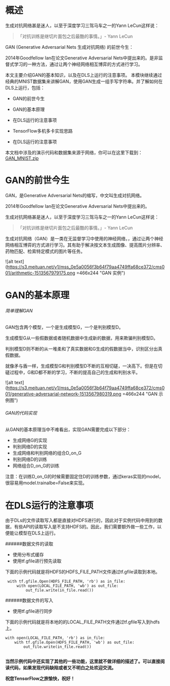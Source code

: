 # 概述

生成对抗网络甚是迷人，以至于深度学习三驾马车之一的Yann LeCun这样说：

>「对抗训练是继切片面包之后最酷的事情。」- Yann LeCun

GAN (Generative Adversarial Nets 生成对抗网络) 的前世今生：

2014年Goodfellow Ian在论文Generative Adversarial Nets中提出来的。是非监督式学习的一种方法，通过让两个神经网络相互博弈的方式进行学习。

本文主要介绍GAN的基本知识，以及在DLS上运行的注意事项。
本模块继续通过经典的MNIST数据集来讲解GAN，使用GAN生成一组手写字符串。并了解如何在DLS上运行，包括：

- GAN的前世今生
- GAN的基本原理
- 在DLS运行的注意事项


- TensorFlow多机多卡实现思路
- 在DLS运行的注意事项

本文档中涉及的演示代码和数据集来源于网络，你可以在这里下载到：[GAN_MNIST.zip](https://s3.meituan.net/v1/mss_0e5a0056f3b64f79aa4749ffa68ce372/cms001/GAN_MNIST.zip)

# GAN的前世今生

GAN，是Generative Adversarial Nets的缩写，中文叫生成对抗网络。

2014年Goodfellow Ian在论文Generative Adversarial Nets中提出来的。

生成对抗网络甚是迷人，以至于深度学习三驾马车之一的Yann LeCun这样说：

>「对抗训练是继切片面包之后最酷的事情。」- Yann LeCun

生成对抗网络（GAN）是一类在无监督学习中使用的神经网络，，通过让两个神经网络相互博弈的方式进行学习。其有助于解决按文本生成图像、提高图片分辨率、药物匹配、检索特定模式的图片等任务。

![alt text](https://s3.meituan.net/v1/mss_0e5a0056f3b64f79aa4749ffa68ce372/cms001/arithmetic-1513567979175.png =466x244 "GAN 实例")


# GAN的基本原理
###### 简单理解GAN

GAN包含两个模型，一个是生成模型G，一个是判别模型D。

生成模型G从一些假数据或者随机数据中生成新的数据，用来欺骗判别模型D。

判别模型D则不断的从一堆柔和了真实数据和G生成的假数据当中，识别区分出真假数据。

就像矛与盾一样，生成模型G和判别模型D不断的互相切磋，一决高下。但是在切磋过程中，G和D都不断的学习，不断的提高自己的生成和判别水平。


![alt text](https://s3.meituan.net/v1/mss_0e5a0056f3b64f79aa4749ffa68ce372/cms001/generative-adversarial-network-1513567980319.png =466x244 "GAN 示例图")

###### GAN的代码实现
从GAN的基本原理当中不难看出，实现GAN需要完成以下部分：

* 生成网络G的实现
* 判别网络D的实现
* 生成网络和判别网络的组合D_on_G
* 判别网络D的训练
* 网络组合D_on_G的训练

注意：在训练D_on_G的时候需要固定住D的训练参数，通过keras实现的model，很容易用model.trainalbe=False来实现。




# 在DLS运行的注意事项
由于DLs的文件读取写入都是直接对HDFS进行的，因此对于实例代码中用到的数据，有些API的读取写入是不支持HDFS的。因此，我们需要额外做一些工作，以便能让模型在DLS上运行。

######数据文件的读取

* 使用分布式缓存
* 使用tf.gfile进行预先读取

下面的示例代码就是将HDFS的HDFS_FILE_PATH文件通过tf.gfile读取到本地。


```
 with tf.gfile.Open(HDFS_FILE_PATH, 'rb') as in_file:
     with open(LOCAL_FILE_PATH, 'wb') as out_file:
         out_file.write(in_file.read())
 ```
 

######数据文件的写入

* 使用tf.gfile进行同步

下面的示例代码就是将本地的的LOCAL_FILE_PATH文件通过tf.gfile写入到hdfs上。


```
with open(LOCAL_FILE_PATH, 'rb') as in_file:
    with tf.gfile.Open(HDFS_FILE_PATH, 'wb') as out_file:
        out_file.write(in_file.read())
 
```



**当然示例代码中还实现了其他的一些功能，这里就不做详细的描述了。可以直接阅读代码，如果发现代码缺陷或者又不明白之处欢迎交流。**

**祝您TensorFlow之旅愉快，祝好！**
